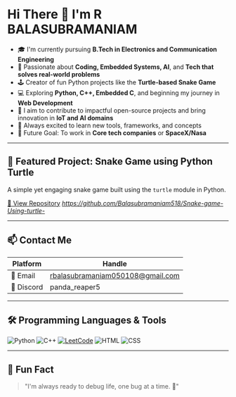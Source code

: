 # Hi There 👋 I'm R BALASUBRAMANIAM

- 🎓 I'm currently pursuing **B.Tech in Electronics and Communication Engineering**
- 🧠 Passionate about **Coding, Embedded Systems, AI**, and **Tech that solves real-world problems**
- 🕹️ Creator of fun Python projects like the **Turtle-based Snake Game**
- 💻 Exploring **Python, C++, Embedded C**, and beginning my journey in **Web Development**
- 🚀 I aim to contribute to impactful open-source projects and bring innovation in **IoT and AI domains**
- 🌟 Always excited to learn new tools, frameworks, and concepts
- 🎯 Future Goal: To work in **Core tech companies** or **SpaceX/Nasa**

---

## 🐍 Featured Project: Snake Game using Python Turtle

A simple yet engaging snake game built using the `turtle` module in Python.

[🔗 View Repository](#)  *https://github.com/Balasubramaniam518/Snake-game-Using-turtle-*

---

## 📫 Contact Me

| Platform | Handle |
|----------|--------|
| 📧 Email | rbalasubramaniam050108@gmail.com |
| 💬 Discord | panda_reaper5 |

---

## 🛠 Programming Languages & Tools

![Python](https://img.shields.io/badge/-Python-3776AB?logo=python&logoColor=white&style=for-the-badge)
![C++](https://img.shields.io/badge/-C++-00599C?logo=c%2B%2B&logoColor=white&style=for-the-badge)
[![LeetCode](https://img.shields.io/badge/-LeetCode-FFA116?style=flat-square&logo=LeetCode&logoColor=black)](https://leetcode.com/balasubramaniam518/)
![HTML](https://img.shields.io/badge/-HTML5-E34F26?logo=html5&logoColor=white&style=for-the-badge)
![CSS](https://img.shields.io/badge/-CSS3-1572B6?logo=css3&logoColor=white&style=for-the-badge)

---

## 🧠 Fun Fact

> "I'm always ready to debug life, one bug at a time. 🐛"



